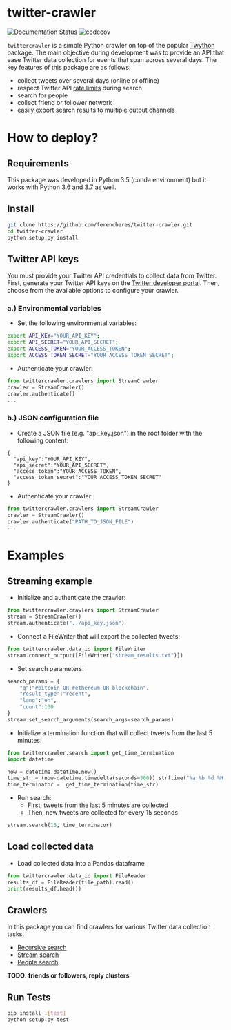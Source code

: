 # twitter-crawler

[![Documentation Status](https://readthedocs.org/projects/twittercrawler/badge/?version=latest)](https://twittercrawler.readthedocs.io/en/latest/?badge=latest)
[![codecov](https://codecov.io/gh/ferencberes/twitter-crawler/branch/master/graph/badge.svg?token=KS3I66GFLB)](https://codecov.io/gh/ferencberes/twitter-crawler)

`twittercrawler` is a simple Python crawler on top of the popular [Twython](https://twython.readthedocs.io/en/latest/) package. The main objective during development was to provide an API that ease Twitter data collection for events that span across several days. The key features of this package are as follows:

- collect tweets over several days (online or offline)
- respect Twitter API [rate limits](https://developer.twitter.com/en/docs/basics/rate-limits) during search
- search for people
- collect friend or follower network
- easily export search results to multiple output channels

# How to deploy?

## Requirements

This package was developed in Python 3.5 (conda environment) but it works with Python 3.6 and 3.7 as well.

## Install

```bash
git clone https://github.com/ferencberes/twitter-crawler.git
cd twitter-crawler
python setup.py install
```

## Twitter API keys

You must provide your Twitter API credentials to collect data from Twitter. First, generate your Twitter API keys on the [Twitter developer portal](https://developer.twitter.com). Then, choose from the available options to configure your crawler. 

### a.) Environmental variables

- Set the following environmental variables:

```bash
export API_KEY="YOUR_API_KEY";
export API_SECRET="YOUR_API_SECRET";
export ACCESS_TOKEN="YOUR_ACCESS_TOKEN";
export ACCESS_TOKEN_SECRET="YOUR_ACCESS_TOKEN_SECRET";
```

- Authenticate your crawler:

```python
from twittercrawler.crawlers import StreamCrawler
crawler = StreamCrawler()
crawler.authenticate()
...
```

### b.) JSON configuration file

- Create a JSON file (e.g. "api_key.json") in the root folder with the following content:

```
{
  "api_key":"YOUR_API_KEY",
  "api_secret":"YOUR_API_SECRET",
  "access_token":"YOUR_ACCESS_TOKEN",
  "access_token_secret":"YOUR_ACCESS_TOKEN_SECRET"
}
```

- Authenticate your crawler:

```python
from twittercrawler.crawlers import StreamCrawler
crawler = StreamCrawler()
crawler.authenticate("PATH_TO_JSON_FILE")
...
```

# Examples

## Streaming example

- Initialize and authenticate the crawler:

```python
from twittercrawler.crawlers import StreamCrawler
stream = StreamCrawler()
stream.authenticate("../api_key.json")
```

- Connect a FileWriter that will export the collected tweets:

```python
from twittercrawler.data_io import FileWriter
stream.connect_output([FileWriter("stream_results.txt")])
```

- Set search parameters:

```python
search_params = {
    "q":"#bitcoin OR #ethereum OR blockchain",
    "result_type":"recent",
    "lang":"en",
    "count":100
}
stream.set_search_arguments(search_args=search_params)
```

- Initialize a termination function that will collect tweets from the last 5 minutes:

```python
from twittercrawler.search import get_time_termination
import datetime

now = datetime.datetime.now()
time_str = (now-datetime.timedelta(seconds=300)).strftime("%a %b %d %H:%M:%S +0000 %Y")
time_terminator =  get_time_termination(time_str)
```

- Run search:
   - First, tweets from the last 5 minutes are collected
   - Then, new tweets are collected for every 15 seconds
   
```python
stream.search(15, time_terminator)
```

## Load collected data

- Load collected data into a Pandas dataframe

```python
from twittercrawler.data_io import FileReader
results_df = FileReader(file_path).read()
print(results_df.head())
```

## Crawlers

In this package you can find crawlers for various Twitter data collection tasks.

- [Recursive search](examples/recursive.py)
- [Stream search](examples/stream.py)
- [People search](examples/people.py)

**TODO: friends or followers, reply clusters**

## Run Tests

```bash
pip install .[test]
python setup.py test
```